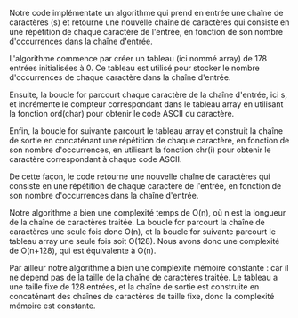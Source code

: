 Notre code implémentate un algorithme qui prend en entrée une chaîne de caractères (s) et retourne une nouvelle chaîne de caractères qui consiste en une répétition de chaque caractère de l'entrée, en fonction de son nombre d'occurrences dans la chaîne d'entrée.

L'algorithme commence par créer un tableau (ici nommé array) de 178 entrées initialisées à 0. Ce tableau est utilisé pour stocker le nombre d'occurrences de chaque caractère dans la chaîne d'entrée.

Ensuite, la boucle for parcourt chaque caractère de la chaîne d'entrée, ici s, et incrémente le compteur correspondant dans le tableau array en utilisant la fonction ord(char) pour obtenir le code ASCII du caractère.

Enfin, la boucle for suivante parcourt le tableau array et construit la chaîne de sortie en concaténant une répétition de chaque caractère, en fonction de son nombre d'occurrences, en utilisant la fonction chr(i) pour obtenir le caractère correspondant à chaque code ASCII.

De cette façon, le code retourne une nouvelle chaîne de caractères qui consiste en une répétition de chaque caractère de l'entrée, en fonction de son nombre d'occurrences dans la chaîne d'entrée.


Notre algorithme a bien une complexité temps de O(n), où n est la longueur de la chaîne de caractères traitée. La boucle for parcourt la chaîne de caractères une seule fois donc O(n), et la boucle for suivante parcourt le tableau array une seule fois soit O(128).
Nous avons donc une complexité de O(n+128), qui est équivalente à O(n). 

Par ailleur notre algorithme a bien une complexité mémoire constante : 
car il ne dépend pas de la taille de la chaîne de caractères traitée. Le tableau a une taille fixe de 128 entrées, et la chaîne de sortie est construite en concaténant des chaînes de caractères de taille fixe, donc la complexité mémoire est constante.